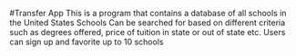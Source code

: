 #Transfer App 
This is a program that contains a database of all schools in the United States 
Schools Can be searched for based on different criteria such as degrees offered, price of tuition in state or out of state etc. 
Users can sign up and favorite up to 10 schools 
